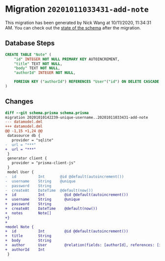 # Migration `20201011033431-add-note`

This migration has been generated by Nick Wang at 10/11/2020, 11:34:31 AM.
You can check out the [state of the schema](./schema.prisma) after the migration.

## Database Steps

```sql
CREATE TABLE "Note" (
    "id" INTEGER NOT NULL PRIMARY KEY AUTOINCREMENT,
    "title" TEXT NOT NULL,
    "body" TEXT NOT NULL,
    "authorId" INTEGER NOT NULL,

    FOREIGN KEY ("authorId") REFERENCES "User"("id") ON DELETE CASCADE ON UPDATE CASCADE
)
```

## Changes

```diff
diff --git schema.prisma schema.prisma
migration 20201010142239-unique-username..20201011033431-add-note
--- datamodel.dml
+++ datamodel.dml
@@ -1,15 +1,24 @@
 datasource db {
   provider = "sqlite"
-  url = "***"
+  url = "***"
 }
 generator client {
   provider = "prisma-client-js"
 }
 model User {
-  id          Int       @id @default(autoincrement())
-  username    String    @unique
-  password    String
-  createAt    DateTime  @default(now())
+  id          Int         @id @default(autoincrement())
+  username    String      @unique
+  password    String  
+  createAt    DateTime    @default(now())
+  notes       Note[]
+}
+
+model Note {
+  id          Int         @id @default(autoincrement())
+  title       String
+  body        String
+  author      User        @relation(fields: [authorId], references: [id])
+  authorId    Int
 }
```


